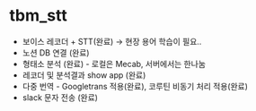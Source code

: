 # tbm_stt


- 보이스 레코더 + STT(완료)  -> 현장 용어 학습이 필요.. 
- 노션 DB 연결 (완료)
- 형태소 분석 (완료) - 로컬은 Mecab, 서버에서는 한나눔
- 레코더 및 분석결과 show app (완료)
- 다중 번역 - Googletrans 적용(완료), 코루틴 비동기 처리 적용(완료)
- slack 문자 전송 (완료)



